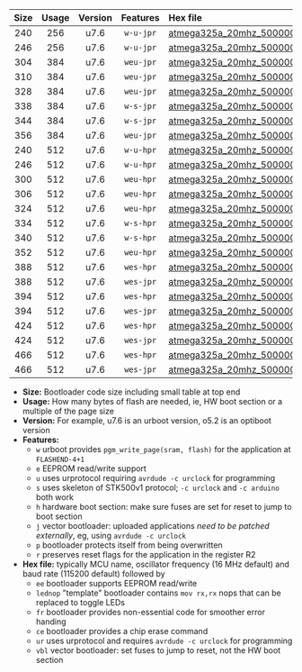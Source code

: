 |Size|Usage|Version|Features|Hex file|
|:-:|:-:|:-:|:-:|:--|
|240|256|u7.6|`w-u-jpr`|[atmega325a_20mhz_500000bps_ur_vbl.hex](https://raw.githubusercontent.com/stefanrueger/urboot/main/bootloaders/atmega325a/fcpu_20mhz/500000_bps/atmega325a_20mhz_500000bps_ur_vbl.hex)|
|246|256|u7.6|`w-u-jpr`|[atmega325a_20mhz_500000bps_lednop_ur_vbl.hex](https://raw.githubusercontent.com/stefanrueger/urboot/main/bootloaders/atmega325a/fcpu_20mhz/500000_bps/atmega325a_20mhz_500000bps_lednop_ur_vbl.hex)|
|304|384|u7.6|`weu-jpr`|[atmega325a_20mhz_500000bps_ee_ur_vbl.hex](https://raw.githubusercontent.com/stefanrueger/urboot/main/bootloaders/atmega325a/fcpu_20mhz/500000_bps/atmega325a_20mhz_500000bps_ee_ur_vbl.hex)|
|310|384|u7.6|`weu-jpr`|[atmega325a_20mhz_500000bps_ee_lednop_ur_vbl.hex](https://raw.githubusercontent.com/stefanrueger/urboot/main/bootloaders/atmega325a/fcpu_20mhz/500000_bps/atmega325a_20mhz_500000bps_ee_lednop_ur_vbl.hex)|
|328|384|u7.6|`weu-jpr`|[atmega325a_20mhz_500000bps_ee_lednop_fr_ur_vbl.hex](https://raw.githubusercontent.com/stefanrueger/urboot/main/bootloaders/atmega325a/fcpu_20mhz/500000_bps/atmega325a_20mhz_500000bps_ee_lednop_fr_ur_vbl.hex)|
|338|384|u7.6|`w-s-jpr`|[atmega325a_20mhz_500000bps_vbl.hex](https://raw.githubusercontent.com/stefanrueger/urboot/main/bootloaders/atmega325a/fcpu_20mhz/500000_bps/atmega325a_20mhz_500000bps_vbl.hex)|
|344|384|u7.6|`w-s-jpr`|[atmega325a_20mhz_500000bps_lednop_vbl.hex](https://raw.githubusercontent.com/stefanrueger/urboot/main/bootloaders/atmega325a/fcpu_20mhz/500000_bps/atmega325a_20mhz_500000bps_lednop_vbl.hex)|
|356|384|u7.6|`weu-jpr`|[atmega325a_20mhz_500000bps_ee_lednop_fr_ce_ur_vbl.hex](https://raw.githubusercontent.com/stefanrueger/urboot/main/bootloaders/atmega325a/fcpu_20mhz/500000_bps/atmega325a_20mhz_500000bps_ee_lednop_fr_ce_ur_vbl.hex)|
|240|512|u7.6|`w-u-hpr`|[atmega325a_20mhz_500000bps_ur.hex](https://raw.githubusercontent.com/stefanrueger/urboot/main/bootloaders/atmega325a/fcpu_20mhz/500000_bps/atmega325a_20mhz_500000bps_ur.hex)|
|246|512|u7.6|`w-u-hpr`|[atmega325a_20mhz_500000bps_lednop_ur.hex](https://raw.githubusercontent.com/stefanrueger/urboot/main/bootloaders/atmega325a/fcpu_20mhz/500000_bps/atmega325a_20mhz_500000bps_lednop_ur.hex)|
|300|512|u7.6|`weu-hpr`|[atmega325a_20mhz_500000bps_ee_ur.hex](https://raw.githubusercontent.com/stefanrueger/urboot/main/bootloaders/atmega325a/fcpu_20mhz/500000_bps/atmega325a_20mhz_500000bps_ee_ur.hex)|
|306|512|u7.6|`weu-hpr`|[atmega325a_20mhz_500000bps_ee_lednop_ur.hex](https://raw.githubusercontent.com/stefanrueger/urboot/main/bootloaders/atmega325a/fcpu_20mhz/500000_bps/atmega325a_20mhz_500000bps_ee_lednop_ur.hex)|
|324|512|u7.6|`weu-hpr`|[atmega325a_20mhz_500000bps_ee_lednop_fr_ur.hex](https://raw.githubusercontent.com/stefanrueger/urboot/main/bootloaders/atmega325a/fcpu_20mhz/500000_bps/atmega325a_20mhz_500000bps_ee_lednop_fr_ur.hex)|
|334|512|u7.6|`w-s-hpr`|[atmega325a_20mhz_500000bps.hex](https://raw.githubusercontent.com/stefanrueger/urboot/main/bootloaders/atmega325a/fcpu_20mhz/500000_bps/atmega325a_20mhz_500000bps.hex)|
|340|512|u7.6|`w-s-hpr`|[atmega325a_20mhz_500000bps_lednop.hex](https://raw.githubusercontent.com/stefanrueger/urboot/main/bootloaders/atmega325a/fcpu_20mhz/500000_bps/atmega325a_20mhz_500000bps_lednop.hex)|
|352|512|u7.6|`weu-hpr`|[atmega325a_20mhz_500000bps_ee_lednop_fr_ce_ur.hex](https://raw.githubusercontent.com/stefanrueger/urboot/main/bootloaders/atmega325a/fcpu_20mhz/500000_bps/atmega325a_20mhz_500000bps_ee_lednop_fr_ce_ur.hex)|
|388|512|u7.6|`wes-hpr`|[atmega325a_20mhz_500000bps_ee.hex](https://raw.githubusercontent.com/stefanrueger/urboot/main/bootloaders/atmega325a/fcpu_20mhz/500000_bps/atmega325a_20mhz_500000bps_ee.hex)|
|388|512|u7.6|`wes-jpr`|[atmega325a_20mhz_500000bps_ee_vbl.hex](https://raw.githubusercontent.com/stefanrueger/urboot/main/bootloaders/atmega325a/fcpu_20mhz/500000_bps/atmega325a_20mhz_500000bps_ee_vbl.hex)|
|394|512|u7.6|`wes-hpr`|[atmega325a_20mhz_500000bps_ee_lednop.hex](https://raw.githubusercontent.com/stefanrueger/urboot/main/bootloaders/atmega325a/fcpu_20mhz/500000_bps/atmega325a_20mhz_500000bps_ee_lednop.hex)|
|394|512|u7.6|`wes-jpr`|[atmega325a_20mhz_500000bps_ee_lednop_vbl.hex](https://raw.githubusercontent.com/stefanrueger/urboot/main/bootloaders/atmega325a/fcpu_20mhz/500000_bps/atmega325a_20mhz_500000bps_ee_lednop_vbl.hex)|
|424|512|u7.6|`wes-hpr`|[atmega325a_20mhz_500000bps_ee_lednop_fr.hex](https://raw.githubusercontent.com/stefanrueger/urboot/main/bootloaders/atmega325a/fcpu_20mhz/500000_bps/atmega325a_20mhz_500000bps_ee_lednop_fr.hex)|
|424|512|u7.6|`wes-jpr`|[atmega325a_20mhz_500000bps_ee_lednop_fr_vbl.hex](https://raw.githubusercontent.com/stefanrueger/urboot/main/bootloaders/atmega325a/fcpu_20mhz/500000_bps/atmega325a_20mhz_500000bps_ee_lednop_fr_vbl.hex)|
|466|512|u7.6|`wes-hpr`|[atmega325a_20mhz_500000bps_ee_lednop_fr_ce.hex](https://raw.githubusercontent.com/stefanrueger/urboot/main/bootloaders/atmega325a/fcpu_20mhz/500000_bps/atmega325a_20mhz_500000bps_ee_lednop_fr_ce.hex)|
|466|512|u7.6|`wes-jpr`|[atmega325a_20mhz_500000bps_ee_lednop_fr_ce_vbl.hex](https://raw.githubusercontent.com/stefanrueger/urboot/main/bootloaders/atmega325a/fcpu_20mhz/500000_bps/atmega325a_20mhz_500000bps_ee_lednop_fr_ce_vbl.hex)|

- **Size:** Bootloader code size including small table at top end
- **Usage:** How many bytes of flash are needed, ie, HW boot section or a multiple of the page size
- **Version:** For example, u7.6 is an urboot version, o5.2 is an optiboot version
- **Features:**
  + `w` urboot provides `pgm_write_page(sram, flash)` for the application at `FLASHEND-4+1`
  + `e` EEPROM read/write support
  + `u` uses urprotocol requiring `avrdude -c urclock` for programming
  + `s` uses skeleton of STK500v1 protocol; `-c urclock` and `-c arduino` both work
  + `h` hardware boot section: make sure fuses are set for reset to jump to boot section
  + `j` vector bootloader: uploaded applications *need to be patched externally*, eg, using `avrdude -c urclock`
  + `p` bootloader protects itself from being overwritten
  + `r` preserves reset flags for the application in the register R2
- **Hex file:** typically MCU name, oscillator frequency (16 MHz default) and baud rate (115200 default) followed by
  + `ee` bootloader supports EEPROM read/write
  + `lednop` "template" bootloader contains `mov rx,rx` nops that can be replaced to toggle LEDs
  + `fr` bootloader provides non-essential code for smoother error handing
  + `ce` bootloader provides a chip erase command
  + `ur` uses urprotocol and requires `avrdude -c urclock` for programming
  + `vbl` vector bootloader: set fuses to jump to reset, not the HW boot section
